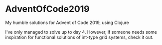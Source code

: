 # AdventOfCode2019
My humble solutions for Advent of Code 2019, using Clojure

I've only managed to solve up to day 4. However, if someone needs some inspiration for functional solutions of int-type grid systems, check it out.

